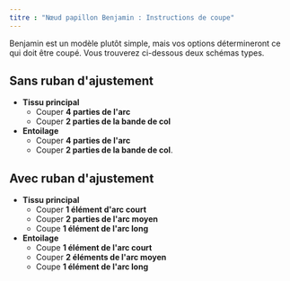 ```yaml
---
titre : "Nœud papillon Benjamin : Instructions de coupe"
---
```


Benjamin est un modèle plutôt simple, mais vos options détermineront ce qui doit être coupé. Vous trouverez ci-dessous deux schémas types.

## Sans ruban d'ajustement

- **Tissu principal**
  - Couper **4 parties de l'arc**
  - Couper **2 parties de la bande de col**
- **Entoilage**
  - Couper **4 parties de l'arc**
  - Couper **2 parties de la bande de col**.

## Avec ruban d'ajustement

- **Tissu principal**
  - Couper **1 élément d'arc court**
  - Couper **2 parties de l'arc moyen**
  - Coupe **1 élément de l'arc long**
- **Entoilage**
  - Coupe **1 élément de l'arc court**
  - Couper **2 éléments de l'arc moyen**
  - Coupe **1 élément de l'arc long**
